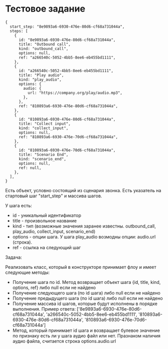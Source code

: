 # Тестовое задание

```
{
  start_step: "8e9893a6-6930-476e-80d6-cf68a731044a",
  steps: [
    {
      id: "8e9893a6-6930-476e-80d6-cf68a731044a",
      title: "Outbound call",
      kind: "outbound_call",
      options: null,
      ref: "a266540c-5052-4bb5-8ee6-eb455bd1111",
    },
    {
      id: "a266540c-5052-4bb5-8ee6-eb455bd1111",
      title: "Play audio",
      kind: "play_audio",
      options: {
        audio: {
          url: "https://company.org/play/audio.mp3",
        },
      },
      ref: "810893a6-6930-476e-80d6-cf68a731044a",
    },
    {
      id: "810893a6-6930-476e-80d6-cf68a731044a",
      title: "Collect input",
      kind: "collect_input",
      options: null,
      ref: "810893a6-6930-476e-70d6-cf68a731044a",
    },
    {
      id: "810893a6-6930-476e-70d6-cf68a731044a",
      title: "Scenario End",
      kind: "scenario_end",
      options: null,
      ref: null,
    },
  ],
}
```

Есть объект, условно состоящий из сценария звонка. Есть указатель на стартовый шаг "start_step" и массива шагов.

У шага есть:

- id - уникальный идентификатор
- title - произвольное название
- kind - тип (возможные значения заранее известны. outbound_call, play_audio, collect_input, scenario_end)
- options - опции шага. У шага play_audio возмодны опции: audio.url (строка).
- ref - ссылка на следующий шаг

Задача:

Реализовать класс, который в конструкторе принимает флоу и имеет следующие методы:

- Получение шага по id. Метод возвращает объект шага {id, title, kind, options, ref} либо null если не найдено
- Получение следующего шага (по id шага) либо null если не найдено
- Получение предыдущего шага (по id шага) либо null если не найдено
- Получение массива id шагов, которые будут исполнены в порядке выполнения. Пример ответа: ['8e9893a6-6930-476e-80d6-cf68a731044a', 'a266540c-5052-4bb5-8ee6-eb455bd1111', '810893a6-6930-476e-80d6-cf68a731044a', '810893a6-6930-476e-70d6-cf68a731044a']
- Метод, который принимает id шага и возвращает булевое значение по признаку есть ли у шага аудио файл или нет. Празнаком наличия аудио файла, считается строка options.audio.url
